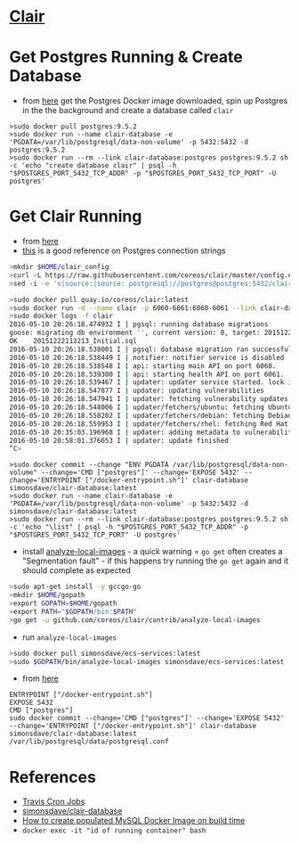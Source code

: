# [Clair](https://github.com/coreos/clair)

# Get Postgres Running & Create Database

* from [here](https://hub.docker.com/_/postgres/) get the Postgres Docker image
downloaded, spin up Postgres in the the background and create
a database called ```clair```

```
>sudo docker pull postgres:9.5.2
>sudo docker run --name clair-database -e 'PGDATA=/var/lib/postgresql/data-non-volume' -p 5432:5432 -d postgres:9.5.2
>sudo docker run --rm --link clair-database:postgres postgres:9.5.2 sh -c 'echo "create database clair" | psql -h "$POSTGRES_PORT_5432_TCP_ADDR" -p "$POSTGRES_PORT_5432_TCP_PORT" -U postgres'
```

# Get Clair Running

* from [here](https://github.com/coreos/clair#docker)
* [this](http://www.postgresql.org/docs/9.5/static/libpq-connect.html#LIBPQ-CONNSTRING) is a good reference on Postgres connection strings

```bash
>mkdir $HOME/clair_config
>curl -L https://raw.githubusercontent.com/coreos/clair/master/config.example.yaml -o $HOME/clair_config/config.yaml
>sed -i -e 's|source:|source: postgresql://postgres@postgres:5432/clair?sslmode=disable|g' $HOME/clair_config/config.yaml
```

```bash
>sudo docker pull quay.io/coreos/clair:latest
>sudo docker run -d --name clair -p 6060-6061:6060-6061 --link clair-database:postgres -v /tmp:/tmp -v $HOME/clair_config:/config quay.io/coreos/clair:latest -config=/config/config.yaml
>sudo docker logs -f clair
2016-05-10 20:26:18.474932 I | pgsql: running database migrations
goose: migrating db environment '', current version: 0, target: 20151222113213
OK    20151222113213_Initial.sql
2016-05-10 20:26:18.538001 I | pgsql: database migration ran successfully
2016-05-10 20:26:18.538449 I | notifier: notifier service is disabled
2016-05-10 20:26:18.538548 I | api: starting main API on port 6060.
2016-05-10 20:26:18.539300 I | api: starting health API on port 6061.
2016-05-10 20:26:18.539467 I | updater: updater service started. lock identifier: 3646a258-4790-46bb-9920-3f78eac38ea5
2016-05-10 20:26:18.547877 I | updater: updating vulnerabilities
2016-05-10 20:26:18.547941 I | updater: fetching vulnerability updates
2016-05-10 20:26:18.548006 I | updater/fetchers/ubuntu: fetching Ubuntu vulnerabilities
2016-05-10 20:26:18.558202 I | updater/fetchers/debian: fetching Debian vulnerabilities
2016-05-10 20:26:18.559953 I | updater/fetchers/rhel: fetching Red Hat vulnerabilities
2016-05-10 20:35:03.196968 I | updater: adding metadata to vulnerabilities
2016-05-10 20:58:01.376653 I | updater: update finished
^C>
```

```
>sudo docker commit --change "ENV PGDATA /var/lib/postgresql/data-non-volume" --change='CMD ["postgres"]' --change='EXPOSE 5432' --change='ENTRYPOINT ["/docker-entrypoint.sh"]' clair-database  simonsdave/clair-database:latest
>sudo docker run --name clair-database -e 'PGDATA=/var/lib/postgresql/data-non-volume' -p 5432:5432 -d simonsdave/clair-database:latest
>sudo docker run --rm --link clair-database:postgres postgres:9.5.2 sh -c 'echo "\list" | psql -h "$POSTGRES_PORT_5432_TCP_ADDR" -p "$POSTGRES_PORT_5432_TCP_PORT" -U postgres'
```

* install [analyze-local-images](https://github.com/coreos/clair/tree/master/contrib/analyze-local-images) - a
quick warning = ```go get``` often creates a "Segmentation fault" - if this happens try running 
the ```go get``` again and it should complete as expected

```bash
>sudo apt-get install -y gccgo-go
>mkdir $HOME/gopath
>export GOPATH=$HOME/gopath
>export PATH="$GOPATH/bin:$PATH"
>go get -u github.com/coreos/clair/contrib/analyze-local-images
```

* run ```analyze-local-images```

```bash
>sudo docker pull simonsdave/ecs-services:latest
>sudo $GOPATH/bin/analyze-local-images simonsdave/ecs-services:latest
```

* from [here](https://github.com/docker-library/postgres/blob/8e867c8ba0fc8fd347e43ae53ddeba8e67242a53/9.5/Dockerfile)

```
ENTRYPOINT ["/docker-entrypoint.sh"]
EXPOSE 5432
CMD ["postgres"]
sudo docker commit --change='CMD ["postgres"]' --change='EXPOSE 5432' --change='ENTRYPOINT ["/docker-entrypoint.sh"]' clair-database  simonsdave/clair-database:latest
/var/lib/postgresql/data/postgresql.conf
```

# References

* [Travis Cron Jobs](https://docs.travis-ci.com/user/cron-jobs/)
* [simonsdave/clair-database](https://hub.docker.com/r/simonsdave/clair-database/)
* [How to create populated MySQL Docker Image on build time](http://stackoverflow.com/questions/32482780/how-to-create-populated-mysql-docker-image-on-build-time)
* ```docker exec -it "id of running container" bash ```
